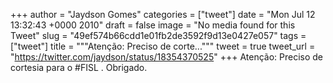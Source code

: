 
+++
author = "Jaydson Gomes"
categories = ["tweet"]
date = "Mon Jul 12 13:32:43 +0000 2010"
draft = false
image = "No media found for this Tweet"
slug = "49ef574b66cdd1e01fb2de3592f9d13e0427e057"
tags = ["tweet"]
title = """Atenção: Preciso de corte..."""
tweet = true
tweet_url = "https://twitter.com/jaydson/status/18354370525"
+++
Atenção: Preciso de cortesia para o #FISL . Obrigado.
